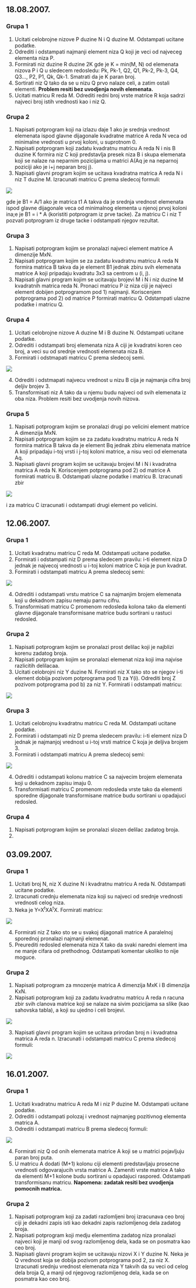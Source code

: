 ## 18.08.2007.
### Grupa 1

1. Ucitati celobrojne nizove P duzine N i Q duzine M. Odstampati ucitane podatke.
2. Odrediti i odstampati najmanji element niza Q koji je veci od najveceg elementa niza P.
3. Formirati niz duzine R duzine 2K gde je K = min(M, N) od elemenata nizova P i Q u sledecem redosledu:
Pk, Pk-1, Q2, Q1, Pk-2, Pk-3, Q4, Q3..., P2, P1, Qk, Qk-1. Smatrati da je K paran broj.
4. Sortirati niz Q tako da se u nizu Q prvo nalaze celi, a zatim ostali elementi. **Problem resiti bez uvodjenja novih elemenata.**
5. Ucitati matricu R reda M. Odrediti redni broj vrste matrice R koja sadrzi najveci broj istih vrednosti kao i niz Q.

### Grupa 2

1. Napisati potprogram koji na izlazu daje 1 ako je srednja vrednost elemenata ispod glavne dijagonale 
kvadratne matrice A reda N veca od minimalne vrednosti u prvoj koloni, u suprotnom 0.
2. Napisati potprogram koji zadatu kvadratnu matricu A reda N i nis B duzine K formira niz C koji predstavlja presek
niza B i skupa elemenata koji se nalaze na neparnim pozicijama u matrici A(Aq je na neparnoj poziciji ako je i+j 
neparan broj j).
3. Napisati glavni program kojim se ucitava kvadratna matrica A reda N i niz T duzine M. Izracunati matricu C prema 
sledecoj formuli:

![](Images/image_one.png)

  gde je B1 = A/1 ako je matrica t1 A takva da je srednja vrednost elemenata ispod glavne dijagonale veca od minimalnog
  elementa u njenoj prvoj koloni ina;e je B1 = i * A (koristiti potprogram iz prve tacke). Za matricu C i niz T pozvati
  potprogram iz druge tacke i odstampati njegov rezultat.
  
### Grupa 3

1. Napisati potprogram kojim se pronalazi najveci element matrice A dimenzije MxN.
2. Napisati potprogram kojim se za zadatu kvadratnu matricu A reda N formira matrica B takva da je element B1 jednak zbiru svih elemenata matrice A koji pripadaju kvadratu 3x3 sa centrom u (i, j).
3. Napisati glavni program kojim se ucitavaju brojevi M i N i niz duzine M kvadratnih matrica reda N. Pronaci matricu P iz niza ciji je najveci element dobijen potprogramom pod 1) najmanji. Koriscenjem potprograma pod 2) od matrice P formirati matricu Q. Odstampati ulazne podatke i matricu Q.

### Grupa 4

1. Ucitati celobrojne nizove A duzine M i B duzine N. Odstampati ucitane podatke.
2. Odrediti i odstampati broj elemenata niza A ciji je kvadratni koren ceo broj, a veci su od srednje vrednosti elemenata niza B.
3. Formirati i odstmapati matricu C prema sledecoj semi.

![](Images/image_seven.png)

4. Odrediti i odstmapati najvecu vrednost u nizu B cija je najmanja cifra broj deljiv brojev 3. 
5. Transformisati niz A tako da u njemu budu najveci od svih elemenata iz oba niza. Problem resiti bez uvodjenja novih nizova.

### Grupa 5 

1. Napisati potprogram kojim se pronalazi drugi po velicini element matrice A dimenzija MxN.
2. Napisati potprogram kojim se za zadatu kvadratnu matricu A reda N formira matrica B takva da je element Bq jednak zbiru elemenata matrice A koji pripadaju i-toj vrsti i j-toj koloni matrice, a nisu veci od elemenata Aq.
3. Napisati glavni program kojim se ucitavaju brojevi M i N i kvadratna  matrica A reda N. Koriscenjem potprograma pod 2) od 
matrice A formirati matricu B. Odstampati ulazne podatke i matricu B. Izracunati zbir 

![](Images/image_one.png)

  i za matricu C izracunati i odstampati drugi element po velicini.
  
## 12.06.2007.
### Grupa 1

1. Ucitati kvadratnu matricu C reda M. Odstampati ucitane podatke.
2. Formirati i odstampati niz D prema sledecem pravilu: i-ti element niza D jednak je najvecoj vrednosti u i-toj koloni matrice C koja je pun kvadrat.
3. Formirati i odstampati matricu A prema sledecoj semi:

![](Images/image_two.png)

4. Odrediti i odstampati vrstu matrice C sa najmanjim brojem elemenata koji u dekadnom zapisu nemaju parnu cifru.
5. Transformisati matricu C promenom redosleda kolona tako da elementi glavne dijagonale transformisane matrice budu sortirani u rastuci redosled.

### Grupa 2

1. Napisati potprogram kojim se pronalazi prost delilac koji je najblizi korenu zadatog broja.
2. Napisati potprogram kojim se pronalazi elemenat niza koji ima najvise razlicitih delilacaa.
3. Ucitati celobrojni niz Y duzine N. Formirati niz X tako sto se njegov i-ti element dobija pozivom potprograma pod 1) za Y(i). Odrediti broj Z pozivom potprograma pod b) za niz Y. Formirati i odstampati matricu:

![](Images/image_three.png)

### Grupa 3

1. Ucitati celobrojnu kvadratnu matricu C reda M. Odstampati ucitane podatke.
2. Formirati i odstampati niz D prema sledecem pravilu: i-ti element niza D jednak je najmanjoj vrednost u i-toj vrsti matrice C koja je deljiva brojem 3.
3. Formirati i odstampati matricu A prema sledecoj semi:

![](Images/image_nine.png)

4. Odrediti i odstampati kolonu matrice C sa najvecim brojem elemenata koji u dekadnom zapisu imaju 0.
5. Transformisati matricu C promenom redosleda vrste tako da elementi sporedne dijagonale transformisane matrice budu sortirani u opadajuci redosled.

### Grupa 4

1. Napisati potprogram kojim se pronalazi slozen delilac zadatog broja. 
2.


## 03.09.2007.
### Grupa 1

1. Ucitati broj N, niz X duzine N i kvadratnu matricu A reda N. Odstampati ucitane podatke.
2. Izracunati crednju elemenata niza koji su najveci od srednje vrednosti vrednosti celog niza.
3. Neka je Y=X<sup>t</sup>XA<sup>t</sup>X. Formirati matricu:

![](Images/image_four.png)

4. Formirati niz Z tako sto se u svakoj dijagonali matrice A paralelnoj sporednoj pronalazi najmanji elemenat.
5. Preurediti redosled elemenata niza X tako da svaki naredni element ima ne manje cifara od prethodnog. Odstampati komentar ukoliko to nije moguce.

### Grupa 2

1. Napisati potprogram za mnozenje matrica A dimenzija MxK i B dimenzija KxN.
2. Napisati potprogram koji za zadatu kvadratnu matricu A reda n racuna zbir svih clanova matrice koji se nalaze na sivim pozicijama sa slike (kao sahovska tabla), a koji su ujedno i celi brojevi.

![](Images/image_five.png)

3. Napisati glavni program kojim se ucitava prirodan broj n i kvadratna matrica A reda n. Izracunati i odstampati matricu C prema sledecoj formuli:

![](Images/image_six.png)

## 16.01.2007.
### Grupa 1

1. Ucitati kvadratnu matricu A reda M i niz P duzine M. Odstampati ucitane podatke.
2. Odrediti i odstampati polozaj i vrednost najmanjeg pozitivnog elementa matrica A.
3. Odrediti i odstampati matricu B prema sledecoj formuli:

![](Images/image_eight.png)

4. Formirati niz Q od onih elemenata matrice A koji se u matrici pojavljuju paran broj puta.
5. U matricu A dodati (M+1) kolonu ciji elementi predstavljaju prosecne vrednosti odgovarajucih vrsta matrice A. Zameniti
vrste matrice A tako da elementi M+1 kolone budu sortirani u opadajuci raspored. Odstampati transformisanu matricu. 
**Napomena: zadatak resiti bez uvodjenja pomocnih matrica.**

### Grupa 2

1. Napisati potprogram koji za zadati razlomljeni broj izracunava ceo broj ciji je dekadni zapis isti kao dekadni zapis 
razlomljenog dela zadatog broja.
2. Napisati potprogram koji medju elementima zadatog niza pronalazi najveci koji je manji od svog razlomljenog dela, kada se on posmatra kao ceo broj.
3. Napisati glavni program kojim se ucitavaju nizovi X i Y duzine N. Neka je Q vrednost koja se dobija pozivom potprograma pod 2, za niz X. Izracunati srednju vrednost elemenata niza Y takvih da su veci od celog dela broja Q, a manji od njegovog razlomljenog dela, kada se on posmatra kao ceo broj.










